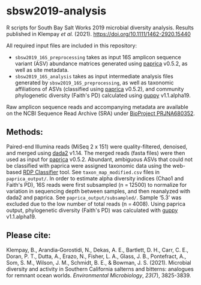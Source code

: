 # sbsw2019-analysis
R scripts for South Bay Salt Works 2019 microbial diversity analysis. Results published in Klempay _et al._ (2021). https://doi.org/10.1111/1462-2920.15440

All required input files are included in this repository:
- `sbsw2019_16S_preprocessing` takes as input 16S amplicon sequence variant (ASV) abundance matrices generated using [paprica](https://github.com/bowmanjeffs/paprica) v0.5.2, as well as site metadata.
- `sbsw2019_16S_analysis` takes as input intermediate analysis files generated by `sbsw2019_16S_preprocessing`, as well as taxonomic affiliations of ASVs (classified using [paprica](https://github.com/bowmanjeffs/paprica) v0.5.2), and community phylogenetic diversity (Faith's PD) calculated using [guppy](https://matsen.github.io/pplacer/generated_rst/guppy.html) v1.1.alpha19.

Raw amplicon sequence reads and accompanying metadata are available on the NCBI Sequence Read Archive (SRA) under [BioProject PRJNA680352](https://www.ncbi.nlm.nih.gov/bioproject/PRJNA680352/).

## Methods:

Paired-end Illumina reads (MiSeq 2 x 151) were quality-filtered, denoised, and merged using [dada2](https://github.com/benjjneb/dada2) v1.14. The merged reads (fasta files) were then used as input for [paprica](https://github.com/bowmanjeffs/paprica) v0.5.2. Abundant, ambiguous ASVs that could not be classified with paprica were assigned taxonomic data using the web-based [RDP Classifier](https://rdp.cme.msu.edu/classifier) tool. See `taxon_map_modified.csv` files in `paprica_output/`. In order to estimate alpha diversity indices (Chao1 and Faith's PD), 16S reads were first subsampled (n = 12500) to normalize for variation in sequencing depth between samples, and then reanalyzed with dada2 and paprica. See `paprica_output/subsampled/`. Sample ‘5.3’ was excluded due to the low number of total reads (n = 4008). Using paprica output, phylogenetic diversity (Faith's PD) was calculated with [guppy](https://matsen.github.io/pplacer/generated_rst/guppy.html) v1.1.alpha19.

## Please cite:
Klempay, B., Arandia‐Gorostidi, N., Dekas, A. E., Bartlett, D. H., Carr, C. E., Doran, P. T., Dutta, A., Erazo, N., Fisher, L. A., Glass, J. B., Pontefract, A., Som, S. M., Wilson, J. M., Schmidt, B. E., & Bowman, J. S. (2021). Microbial diversity and activity in Southern California salterns and bitterns: analogues for remnant ocean worlds. _Environmental Microbiology_, _23_(7), 3825-3839.

